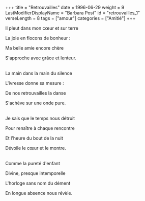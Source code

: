 +++
title = "Retrouvailles"
date = 1996-06-29
weight = 9
LastModifierDisplayName = "Barbara Post"
id = "retrouvailles_1"
verseLength = 8
tags = ["amour"]
categories = ["Amitié"]
+++

Il pleut dans mon cœur et sur terre

La joie en flocons de bonheur :

Ma belle amie encore chère

S'approche avec grâce et lenteur.

 \
La main dans la main du silence

L'ivresse donne sa mesure :

De nos retrouvailles la danse

S'achève sur une onde pure.

 \
Je sais que le temps nous détruit

Pour renaître à chaque rencontre

Et l'heure du bout de la nuit

Dévoile le cœur et le montre.

 \
Comme la pureté d'enfant

Divine, presque intemporelle

L'horloge sans nom du dément

En longue absence nous révèle.
